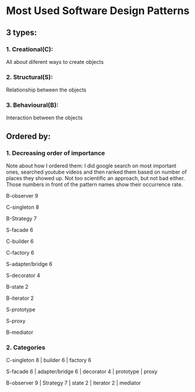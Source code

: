 # Most Used Software Design Patterns

## 3 types:
### 1. Creational(C):
All about diferent ways to create objects
### 2. Structural(S):
Relationship between the objects
### 3. Behavioural(B):
Interaction between the objects


## Ordered by:
### 1. Decreasing order of importance
Note about how I ordered them: I did google search on most important ones, searched youtube videos and then ranked them based on number of places they showed up. Not too scientific an approach, but not bad either. Those numbers in front of the pattern names show their occurrence rate.

B-observer 9

C-singleton 8

B-Strategy 7

S-facade 6

C-builder 6

C-factory 6

S-adapter/bridge 6

S-decorator 4

B-state 2

B-iterator 2

S-prototype

S-proxy

B-mediator

### 2. Categories
C-singleton 8 | builder 6 | factory 6

S-facade 6 | adapter/bridge 6 | decorator 4 | prototype | proxy

B-observer 9 | Strategy 7 | state 2 | iterator 2 | mediator
